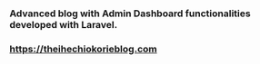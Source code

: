 ### Advanced blog with Admin Dashboard functionalities developed with Laravel.

### https://theihechiokorieblog.com
